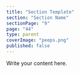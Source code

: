 ```yaml
---
title: "Section Template"
section: "Section Name"
sectionPage: "9"
page: "44"
type: parent
coverImage: "peeps.png"
published: false
---
```


Write your content here.
